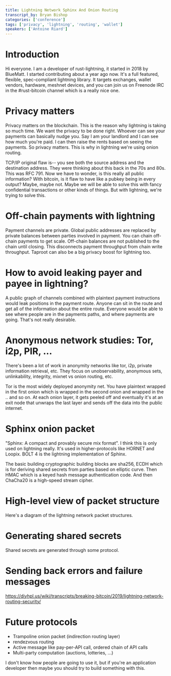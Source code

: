 ```yaml
---
title: Lightning Network Sphinx And Onion Routing
transcript_by: Bryan Bishop
categories: ['conference']
tags: ['privacy', 'lightning', 'routing', 'wallet']
speakers: ['Antoine Riard']
---
```


# Introduction

Hi everyone. I am a developer of rust-lightning, it started in 2018 by BlueMatt. I started contributing about a year ago now. It's a full featured, flexible, spec-compliant lightning library. It targets exchanges, wallet vendors, hardware, meshnet devices, and you can join us on Freenode IRC in the #rust-bitcoin channel which is a really nice one.

# Privacy matters

Privacy matters on the blockchain. This is the reason why lightning is taking so much time. We want the privacy to be done right. Whoever can see your payments can basically nudge you. Say I am your landlord and I can see how much you're paid. I can then raise the rents based on seeing the payments. So privacy matters. This is why in lightning we're using onion routing.

TCP/IP original flaw is-- you see both the source address and the destination address. They were thinking about this back in the 70s and 80s. This was RFC 791. Now we have to wonder, is this really all public information? With bitcoin, is it flaw to have like a pubkey being in every output? Maybe, maybe not. Maybe we will be able to solve this with fancy confidential transactions or other kinds of things. But with lightning, we're trying to solve this.

# Off-chain payments with lightning

Payment channels are private. Global public addresses are replaced by private balances between parties involved in payment. You can chain off-chain payments to get scale. Off-chain balances are not published to the chain until closing. This disconnects payment throughput from chain write throughput. Taproot can also be a big privacy boost for lightning too.

# How to avoid leaking payer and payee in lightning?

A public graph of channels combined with plaintext payment instructions would leak positions in the payment route. Anyone can sit in the route and get all of the information about the entire route. Everyone would be able to see where people are in the payments paths, and where payments are going. That's not really desirable.

# Anonymous network studies: Tor, i2p, PIR, ...

There's been a lot of work in anonymity networks like tor, i2p, private information retrieval, etc. They focus on unobservability, anonymous sets, unlinkability, integrity, mixnet vs onion routing, etc.

Tor is the most widely deployed anonymity net. You have plaintext wrapped in the first onion which is wrapped in the second onion and wrapped in the .. and so on. At each onion layer, it gets peeled off and eventually it's at an exit node that unwraps the last layer and sends off the data into the public internet.

# Sphinx onion packet

"Sphinx: A compact and provably secure mix format". I think this is only used on lightning really. It's used in higher-protocols like HORNET and Loopix. BOLT 4 is the lightning implementation of Sphinx.

The basic building cryptographic building blocks are sha256, ECDH which is for deriving shared secrets from parties based on elliptic curve. Then HMAC which is a keyed hash message authentication code. And then ChaCha20 is a high-speed stream cipher.

# High-level view of packet structure

Here's a diagram of the lightning network packet structures.

# Generating shared secrets

Shared secrets are generated through some protocol.

# Sending back errors and failure messages

<https://diyhpl.us/wiki/transcripts/breaking-bitcoin/2019/lightning-network-routing-security/>

# Future protocols

* Trampoline onion packet (indirection routing layer)
* rendezvous routing
* Active message like pay-per-API call, ordered chain of API calls
* Multi-party computation (auctions, lotteries, ...)

I don't know how people are going to use it, but if you're an application developer then maybe you should try to build something with this.


